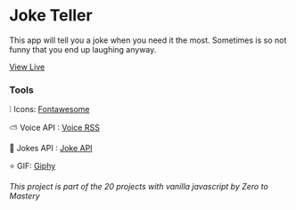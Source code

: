 # Joke Teller
This app will tell you a joke when you need it the most. Sometimes is so not funny that you end up laughing anyway.

[View Live](https://gabrielamcarvalho.github.io/jokeTeller/)

### Tools

:grey_exclamation: Icons: [Fontawesome](https://fontawesome.com/)

:partly_sunny: Voice API  : [Voice RSS](http://www.voicerss.org)

:hammer: Jokes API  : [Joke API](https://sv443.net/jokeapi/v2/)

:star: GIF: [Giphy](https://giphy.com/)

*This project is part of the 20 projects with vanilla javascript by Zero to Mastery*
